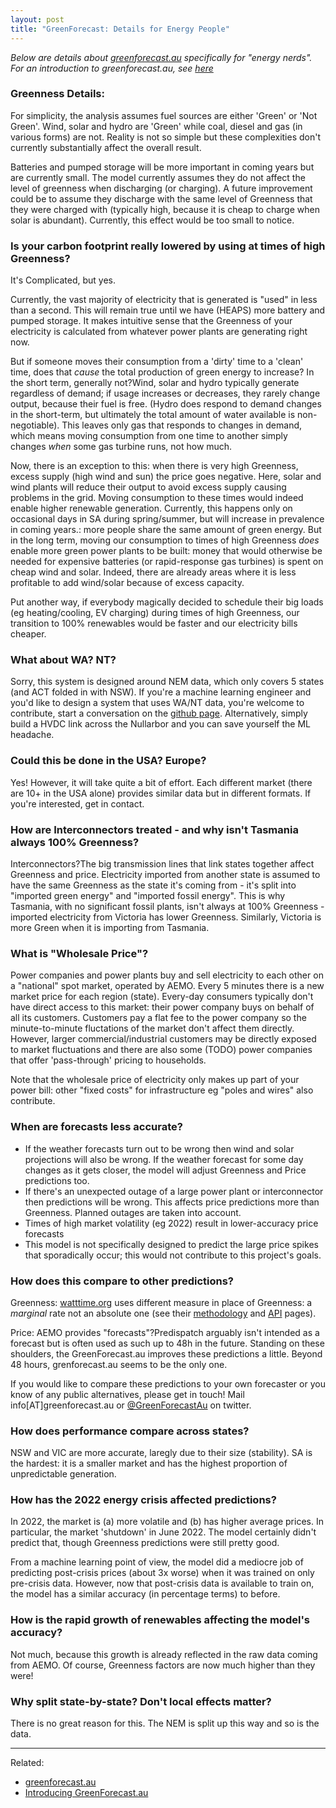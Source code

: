 ```yaml
---
layout: post
title: "GreenForecast: Details for Energy People"
---
```


*Below are details about [greenforecast.au](http://greenforecast.au/) specifically for "energy nerds". For an introduction to greenforecast.au, see [here](/greenforecast)*

### Greenness Details:

For simplicity, the analysis assumes fuel sources are either 'Green' or 'Not Green'. Wind, solar and hydro are 'Green' while coal, diesel and gas (in various forms) are not. Reality is not so simple but these complexities don't currently substantially affect the overall result.

Batteries and pumped storage will be more important in coming years but are currently small. The model currently assumes they do not affect the level of greenness when discharging (or charging). A future improvement could be to assume they discharge with the same level of Greenness that they were charged with (typically high, because it is cheap to charge when solar is abundant). Currently, this effect would be too small to notice.

### Is your carbon footprint really lowered by using at times of high Greenness?

It's Complicated, but yes.

Currently, the vast majority of electricity that is generated is "used" in less than a second. This will remain true until we have (HEAPS) more battery and pumped storage. It makes intuitive sense that the Greenness of your electricity is calculated from whatever power plants are generating right now.

But if someone moves their consumption from a 'dirty' time to a 'clean' time, does that _cause_ the total production of green energy to increase? In the short term, generally not?Wind, solar and hydro typically generate regardless of demand; if usage increases or decreases, they rarely change output, because their fuel is free. (Hydro does respond to demand changes in the short-term, but ultimately the total amount of water available is non-negotiable). This leaves only gas that responds to changes in demand, which means moving consumption from one time to another simply changes _when_ some gas turbine runs, not how much.  
  
Now, there is an exception to this: when there is very high Greenness, excess supply (high wind and sun) the price goes negative. Here, solar and wind plants will reduce their output to avoid excess supply causing problems in the grid. Moving consumption to these times would indeed enable higher renewable generation. Currently, this happens only on occasional days in SA during spring/summer, but will increase in prevalence in coming years.: more people share the same amount of green energy. But in the long term, moving our consumption to times of high Greenness _does_ enable more green power plants to be built: money that would otherwise be needed for expensive batteries (or rapid-response gas turbines) is spent on cheap wind and solar. Indeed, there are already areas where it is less profitable to add wind/solar because of excess capacity.

Put another way, if everybody magically decided to schedule their big loads (eg heating/cooling, EV charging) during times of high Greenness, our transition to 100% renewables would be faster and our electricity bills cheaper.

### What about WA? NT?

Sorry, this system is designed around NEM data, which only covers 5 states (and ACT folded in with NSW). If you're a machine learning engineer and you'd like to design a system that uses WA/NT data, you're welcome to contribute, start a conversation on the [github page](https://github.com/mattyyeung/GreenForecastPublic). Alternatively, simply build a HVDC link across the Nullarbor and you can save yourself the ML headache.

### Could this be done in the USA? Europe?

Yes! However, it will take quite a bit of effort. Each different market (there are 10+ in the USA alone) provides similar data but in different formats. If you're interested, get in contact.

### How are Interconnectors treated - and why isn't Tasmania always 100% Greenness?

Interconnectors?The big transmission lines that link states together affect Greenness and price. Electricity imported from another state is assumed to have the same Greenness as the state it's coming from - it's split into "imported green energy" and "imported fossil energy". This is why Tasmania, with no significant fossil plants, isn't always at 100% Greenness - imported electricity from Victoria has lower Greenness. Similarly, Victoria is more Green when it is importing from Tasmania.

### What is "Wholesale Price"?

Power companies and power plants buy and sell electricity to each other on a "national" spot market, operated by AEMO. Every 5 minutes there is a new market price for each region (state). Every-day consumers typically don't have direct access to this market: their power company buys on behalf of all its customers. Customers pay a flat fee to the power company so the minute-to-minute fluctations of the market don't affect them directly. However, larger commercial/industrial customers may be directly exposed to market fluctuations and there are also some (TODO) power companies that offer 'pass-through' pricing to households.

Note that the wholesale price of electricity only makes up part of your power bill: other "fixed costs" for infrastructure eg "poles and wires" also contribute.

### When are forecasts less accurate?

*   If the weather forecasts turn out to be wrong then wind and solar projections will also be wrong. If the weather forecast for some day changes as it gets closer, the model will adjust Greenness and Price predictions too.
*   If there's an unexpected outage of a large power plant or interconnector then predictions will be wrong. This affects price predictions more than Greenness. Planned outages are taken into account.
*   Times of high market volatility (eg 2022) result in lower-accuracy price forecasts
*   This model is not specifically designed to predict the large price spikes that sporadically occur; this would not contribute to this project's goals.

### How does this compare to other predictions?

Greenness: [watttime.org](https://www.watttime.org) uses different measure in place of Greenness: a _marginal_ rate not an absolute one (see their [methodology](https://www.watttime.org/marginal-emissions-methodology/) and [API](https://www.watttime.org/api-documentation/#introduction) pages).

Price: AEMO provides "forecasts"?Predispatch arguably isn't intended as a forecast but is often used as such up to 48h in the future. Standing on these shoulders, the GreenForecast.au improves these predictions a little. Beyond 48 hours, grenforecast.au seems to be the only one.

If you would like to compare these predictions to your own forecaster or you know of any public alternatives, please get in touch! Mail info\[AT\]greenforecast.au or [@GreenForecastAu](https://twitter.com/GreenForecastAu) on twitter.

### How does performance compare across states?

NSW and VIC are more accurate, laregly due to their size (stability). SA is the hardest: it is a smaller market and has the highest proportion of unpredictable generation.

### How has the 2022 energy crisis affected predictions?

In 2022, the market is (a) more volatile and (b) has higher average prices. In particular, the market 'shutdown' in June 2022. The model certainly didn't predict that, though Greenness predictions were still pretty good.

From a machine learning point of view, the model did a mediocre job of predicting post-crisis prices (about 3x worse) when it was trained on only pre-crisis data. However, now that post-crisis data is available to train on, the model has a similar accuracy (in percentage terms) to before.

### How is the rapid growth of renewables affecting the model's accuracy?

Not much, because this growth is already reflected in the raw data coming from AEMO. Of course, Greenness factors are now much higher than they were!

### Why split state-by-state? Don't local effects matter?

There is no great reason for this. The NEM is split up this way and so is the data.

---
Related:
- [greenforecast.au](http://greenforecast.au/)
- [Introducing GreenForecast.au](/greenforecast)